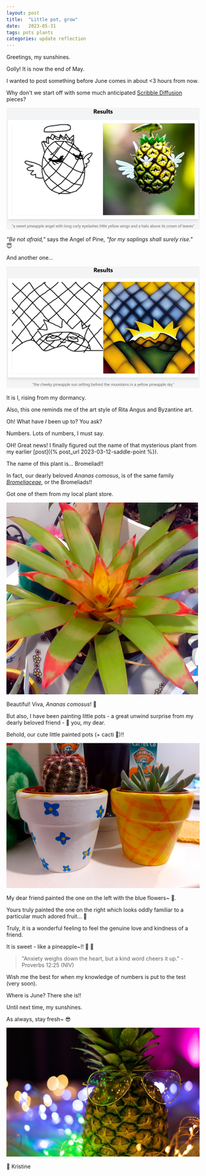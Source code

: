 ```yaml
---
layout: post
title:  "Little pot, grow"
date:   2023-05-31
tags: pots plants
categories: update reflection
---
```

Greetings, my sunshines.

Golly! It is now the end of May.

I wanted to post something before June comes in about <3 hours from now.

Why don't we start off with some much anticipated [Scribble Diffusion](https://scribblediffusion.com/) pieces?

![Pine angel](/assets/pine-angel.png)

*"Be not afraid,"* says the Angel of Pine, *"for my saplings shall surely rise."* &#128519;

And another one...

![Pineapple sunrise](/assets/pineapple-sun.png)

It is I, rising from my dormancy.

Also, this one reminds me of the art style of Rita Angus and Byzantine art.

Oh! What have *I* been up to? You ask?

Numbers. Lots of numbers, I must say.

OH! Great news! I finally figured out the name of that mysterious plant from my earlier [post]({% post_url 2023-03-12-saddle-point %}).

The name of this plant is... Bromeliad!!

In fact, our dearly beloved *Ananas comosus*, is of the same family [*Bromeliaceae*](https://en.wikipedia.org/wiki/Bromeliaceae), or the Bromeliads!!

Got one of them from my local plant store.

![Bromeliad](/assets/bromeliad.jpg)

Beautiful! Viva, *Ananas comosus*! &#127821;

But also, I have been painting little pots - a great unwind surprise from my dearly beloved friend - &#128153; you, my dear.

Behold, our cute little painted pots (+ cacti &#127797;)!!

![Pots](/assets/pots.jpg)

My dear friend painted the one on the left with the blue flowers~ &#127804;.

Yours truly painted the one on the right which looks oddly familiar to a particular much adored fruit... &#127821;

Truly, it is a wonderful feeling to feel the genuine love and kindness of a friend.

It is sweet - like a pineapple~!! &#127821; &#128155;

> "Anxiety weighs down the heart, but a kind word cheers it up." - Proverbs 12:25 (NIV)

Wish me the best for when my knowledge of numbers is put to the test (very soon).

Where is June? There she is!!

Until next time, my sunshines.

As always, stay fresh~ &#128526;

![Fairylights pine](/assets/fairy-pine.jpg)

&#128155; Kristine
